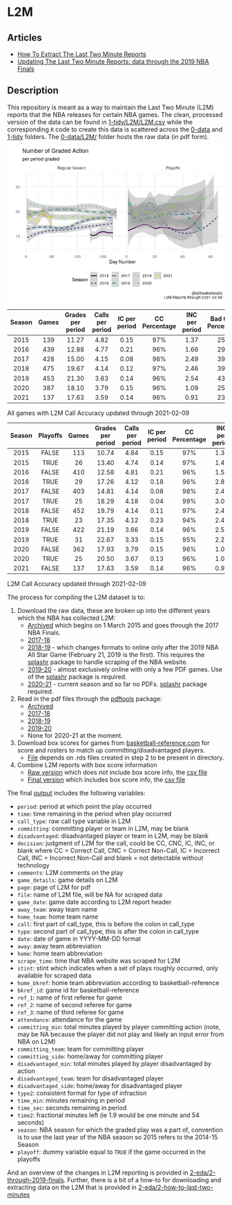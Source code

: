 
<!-- README.md is generated from README.Rmd. Please edit README.Rmd for corrections file -->

# L2M

## Articles

  - [How To Extract The Last Two Minute
    Reports](2-eda/2-how-to-last-two-minutes)
  - [Updating The Last Two Minute Reports: data through the 2019 NBA
    Finals](2-eda/2-through-2019-finals)

## Description

This repository is meant as a way to maintain the Last Two Minute (L2M)
reports that the NBA releases for certain NBA games. The clean,
processed version of the data can be found in
[1-tidy/L2M/L2M.csv](1-tidy/L2M/L2M.csv) while the corresponding `R`
code to create this data is scattered across the [0-data](0-data) and
[1-tidy](1-tidy) folders. The [0-data/L2M/](0-data/L2M/) folder hosts
the raw data (in pdf form).

![](README_files/figure-gfm/calls-1.png)<!-- -->

| Season | Games | Grades per period | Calls per period | IC per period | CC Percentage | INC per period | Bad Calls Percentage | CNC per period |
| :----: | :---: | :---------------: | :--------------: | :-----------: | :-----------: | :------------: | :------------------: | :------------: |
|  2015  |  139  |       11.27       |       4.82       |     0.15      |      97%      |      1.37      |         25%          |      5.08      |
|  2016  |  439  |       12.88       |       4.77       |     0.21      |      96%      |      1.66      |         29%          |      6.45      |
|  2017  |  428  |       15.00       |       4.15       |     0.08      |      98%      |      2.49      |         39%          |      8.36      |
|  2018  |  475  |       19.67       |       4.14       |     0.12      |      97%      |      2.46      |         39%          |     13.07      |
|  2019  |  453  |       21.30       |       3.63       |     0.14      |      96%      |      2.54      |         43%          |     15.12      |
|  2020  |  387  |       18.10       |       3.79       |     0.15      |      96%      |      1.09      |         25%          |     13.23      |
|  2021  |  137  |       17.63       |       3.59       |     0.14      |      96%      |      0.91      |         23%          |     13.13      |

All games with L2M Call Accuracy updated through 2021-02-09

| Season | Playoffs | Games | Grades per period | Calls per period | IC per period | CC Percentage | INC per period | Bad Calls Percentage | CNC per period |
| :----: | :------: | :---: | :---------------: | :--------------: | :-----------: | :-----------: | :------------: | :------------------: | :------------: |
|  2015  |  FALSE   |  113  |       10.74       |       4.84       |     0.15      |      97%      |      1.36      |         24%          |      4.54      |
|  2015  |   TRUE   |  26   |       13.40       |       4.74       |     0.14      |      97%      |      1.43      |         25%          |      7.23      |
|  2016  |  FALSE   |  410  |       12.58       |       4.81       |     0.21      |      96%      |      1.58      |         28%          |      6.18      |
|  2016  |   TRUE   |  29   |       17.26       |       4.12       |     0.18      |      96%      |      2.82      |         43%          |     10.32      |
|  2017  |  FALSE   |  403  |       14.81       |       4.14       |     0.08      |      98%      |      2.46      |         38%          |      8.21      |
|  2017  |   TRUE   |  25   |       18.29       |       4.18       |     0.04      |      99%      |      3.07      |         43%          |     11.04      |
|  2018  |  FALSE   |  452  |       19.79       |       4.14       |     0.11      |      97%      |      2.47      |         39%          |     13.18      |
|  2018  |   TRUE   |  23   |       17.35       |       4.12       |     0.23      |      94%      |      2.42      |         41%          |     10.81      |
|  2019  |  FALSE   |  422  |       21.19       |       3.66       |     0.14      |      96%      |      2.57      |         43%          |     14.97      |
|  2019  |   TRUE   |  31   |       22.67       |       3.33       |     0.15      |      95%      |      2.21      |         43%          |     17.13      |
|  2020  |  FALSE   |  362  |       17.93       |       3.79       |     0.15      |      96%      |      1.09      |         25%          |     13.04      |
|  2020  |   TRUE   |  25   |       20.50       |       3.67       |     0.13      |      96%      |      1.03      |         25%          |     15.80      |
|  2021  |  FALSE   |  137  |       17.63       |       3.59       |     0.14      |      96%      |      0.91      |         23%          |     13.13      |

L2M Call Accuracy updated through 2021-02-09

The process for compiling the L2M dataset is to:

1.  Download the raw data, these are broken up into the different years
    which the NBA has collected L2M:
      - [Archived](0-data/0-L2M-download-archive.R) which begins on 1
        March 2015 and goes through the 2017 NBA Finals.
      - [2017-18](0-data/0-L2M-download-2017-18.R)
      - [2018-19](0-data/0-L2M-download-2018-19.R) - which changes
        formats to online only after the 2019 NBA All Star Game
        (February 21, 2019 is the first). This requires the
        [splashr](https://github.com/hrbrmstr/splashr) package to handle
        scraping of the NBA website.
      - [2019-20](0-data/0-L2M-download-2019-20.R) - almost exclusively
        online with only a few PDF games. Use of the
        [splashr](https://github.com/hrbrmstr/splashr) package is
        required.
      - [2020-21](0-data/0-L2M-download-2020-21.R) - current season and
        so far no PDFs. [splashr](https://github.com/hrbrmstr/splashr)
        package required.
2.  Read in the pdf files through the
    [pdftools](https://github.com/ropensci/pdftools) package:
      - [Archived](0-data/0-L2M-pdftools-archive.R)
      - [2017-18](0-data/0-L2M-pdftools-2017-18.R)
      - [2018-19](0-data/0-L2M-pdftools-2018-19.R)
      - [2019-20](0-data/0-L2M-pdftools-2019-20.R)
      - None for 2020-21 at the moment.
3.  Download box scores for games from
    [basketball-reference.com](https://www.basketball-reference.com/)
    for score and rosters to match up committing/disadvantaged players.
      - [File](0-data/0-bkref-data.R) depends on .rds files created in
        step 2 to be present in directory.
4.  Combine L2M reports with box score information
      - [Raw version](1-tidy/1-L2M-raw.R) which does not include box
        score info, the [csv file](1-tidy/L2M/L2M_raw.csv)
      - [Final version](1-tidy/1-L2M-bkref.R) which includes box score
        info, the [csv file](1-tidy/L2M/L2M.csv)

The final [output](1-tidy/L2M/L2M.csv) includes the following variables:

  - `period`: period at which point the play occurred
  - `time`: time remaining in the period when play occurred
  - `call_type`: raw call type variable in L2M
  - `committing`: committing player or team in L2M, may be blank
  - `disadvantaged`: disadvantaged player or team in L2M, may be blank
  - `decision`: judgment of L2M for the call, could be CC, CNC, IC, INC,
    or blank where CC = Correct Call, CNC = Correct Non-Call, IC =
    Incorrect Call, INC = Incorrect Non-Call and blank = not detectable
    without technology
  - `comments`: L2M comments on the play
  - `game_details`: game details on L2M
  - `page`: page of L2M for pdf
  - `file`: name of L2M file, will be NA for scraped data
  - `game_date`: game date according to L2M report header
  - `away_team`: away team name
  - `home_team`: home team name
  - `call`: first part of call\_type, this is before the colon in
    call\_type
  - `type`: second part of call\_type, this is after the colon in
    call\_type
  - `date`: date of game in YYYY-MM-DD format
  - `away`: away team abbreviation
  - `home`: home team abbreviation
  - `scrape_time`: time that NBA website was scraped for L2M
  - `stint`: stint which indicates when a set of plays roughly occurred,
    only available for scraped data
  - `home_bkref`: home team abbreviation according to
    basketball-reference
  - `bkref_id`: game id for basketball-reference
  - `ref_1`: name of first referee for game
  - `ref_2`: name of second referee for game
  - `ref_3`: name of third referee for game
  - `attendance`: attendance for the game
  - `committing_min`: total minutes played by player committing action
    (note, may be NA because the player did not play and likely an input
    error from NBA on L2M)
  - `committing_team`: team for committing player
  - `committing_side`: home/away for committing player
  - `disadvantaged_min`: total minutes played by player disadvantaged by
    action
  - `disadvantaged_team`: team for disadvantaged player
  - `disadvantaged_side`: home/away for disadvantaged player
  - `type2`: consistent format for type of infraction
  - `time_min`: minutes remaining in period
  - `time_sec`: seconds remaining in period
  - `time2`: fractional minutes left (ie 1.9 would be one minute and 54
    seconds)
  - `season`: NBA season for which the graded play was a part of,
    convention is to use the last year of the NBA season so 2015 refers
    to the 2014-15 Season
  - `playoff`: dummy variable equal to `TRUE` if the game occurred in
    the playoffs

And an overview of the changes in L2M reporting is provided in
[2-eda/2-through-2019-finals](2-eda/2-through-2019-finals). Further,
there is a bit of a how-to for downloading and extracting data on the
L2M that is provided in
[2-eda/2-how-to-last-two-minutes](2-eda/2-how-to-last-two-minutes)
